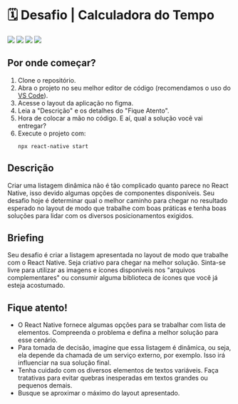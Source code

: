 # 🗓️ Desafio | Calculadora do Tempo

<p>

<img src="https://img.shields.io/badge/html5-%23E34F26.svg?style=for-the-badge&logo=html5&logoColor=white">

<img src="https://img.shields.io/badge/css3-%231572B6.svg?style=for-the-badge&logo=css3&logoColor=white">

<img src="https://img.shields.io/badge/javascript-%23323330.svg?style=for-the-badge&logo=javascript&logoColor=%23F7DF1E">

<img src="https://img.shields.io/badge/react_native-%2320232a.svg?style=for-the-badge&logo=react&logoColor=%2361DAFB">

</p>

## Por onde começar?

<ol>
  <li>Clone o repositório.</li>
  <li>Abra o projeto no seu melhor editor de código (recomendamos o uso do <a href="https://code.visualstudio.com/">VS Code</a>).</li>
  <li>Acesse o layout da aplicação no figma.</li>
  <li>Leia a "Descrição" e os detalhes do "Fique Atento".</li>
  <li>Hora de colocar a mão no código. E aí, qual a solução você vai entregar?</li>
  <li>Execute o projeto com:</li>
  
  `npx react-native start`
</ol>

## Descrição

Criar uma listagem dinâmica não é tão complicado quanto parece no React Native, isso devido algumas opções de componentes disponíveis. Seu desafio hoje é determinar qual o melhor caminho para chegar no resultado esperado no layout de modo que trabalhe com boas práticas e tenha boas soluções para lidar com os diversos posicionamentos exigidos.

## Briefing

Seu desafio é criar a listagem apresentada no layout de modo que trabalhe com o React Native. Seja criativo para chegar na melhor solução. Sinta-se livre para utilizar as imagens e ícones disponíveis nos "arquivos complementares" ou consumir alguma biblioteca de ícones que você já esteja acostumado.

## Fique atento!

<p>

</p>

<ul>
  <li>
    O React Native fornece algumas opções para se trabalhar com lista de elementos. Compreenda o problema e defina a melhor solução para esse cenário.
  </li>
  <li>
    Para tomada de decisão, imagine que essa listagem é dinâmica, ou seja, ela depende da chamada de um serviço externo, por exemplo. Isso irá influenciar na sua solução final.
  </li>
  <li>
    Tenha cuidado com os diversos elementos de textos variáveis. Faça tratativas para evitar quebras inesperadas em textos grandes ou pequenos demais.
  </li>
  <li>
    Busque se aproximar o máximo do layout apresentado.
  </li>
</ul>
